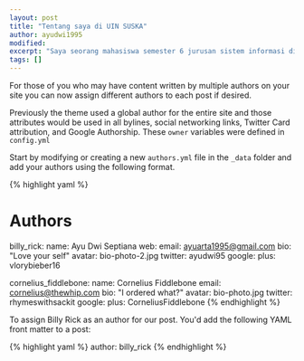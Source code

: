 ```yaml
---
layout: post
title: "Tentang saya di UIN SUSKA"
author: ayudwi1995
modified:
excerpt: "Saya seorang mahasiswa semester 6 jurusan sistem informasi di fakultas Sains dan Teknologi."
tags: []
---
```


For those of you who may have content written by multiple authors on your site you can now assign different authors to each post if desired.

Previously the theme used a global author for the entire site and those attributes would be used in all bylines, social networking links, Twitter Card attribution, and Google Authorship. These `owner` variables were defined in `config.yml`

Start by modifying or creating a new `authors.yml` file in the `_data` folder and add your authors using the following format.

{% highlight yaml %}
# Authors

billy_rick:
  name: Ayu Dwi Septiana
  web: 
  email: ayuarta1995@gmail.com
  bio: "Love your self"
  avatar: bio-photo-2.jpg
  twitter: ayudwi95
  google:
    plus: vlorybieber16

cornelius_fiddlebone:
  name: Cornelius Fiddlebone
  email: cornelius@thewhip.com
  bio: "I ordered what?"
  avatar: bio-photo.jpg
  twitter: rhymeswithsackit
  google:
    plus: CorneliusFiddlebone
{% endhighlight %}

To assign Billy Rick as an author for our post. You'd add the following YAML front matter to a post:

{% highlight yaml %}
author: billy_rick
{% endhighlight %}
